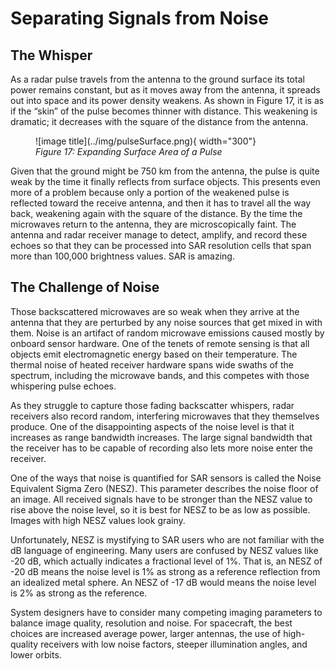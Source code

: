 # Separating Signals from Noise
## The Whisper
As a radar pulse travels from the antenna to the ground surface its total power remains constant, but as it moves away from the antenna, it spreads out into space and its power density weakens. As shown in Figure 17, it is as if the “skin” of the pulse becomes thinner with distance. This weakening is dramatic; it decreases with the square of the distance from the antenna.

<figure markdown>
![image title](../img/pulseSurface.png){ width="300"}
<figcaption><em>Figure 17: Expanding Surface Area of a Pulse</em></figcaption>
</figure>

Given that the ground might be 750 km from the antenna, the pulse is quite weak by the time it finally reflects from surface objects. This presents even more of a problem because only a portion of the weakened pulse is reflected toward the receive antenna, and then it has to travel all the way back, weakening again with the square of the distance. By the time the microwaves return to the antenna, they are microscopically faint. The antenna and radar receiver manage to detect, amplify, and record these echoes so that they can be processed into SAR resolution cells that span more than 100,000 brightness values. SAR is amazing.

## The Challenge of Noise
Those backscattered microwaves are so weak when they arrive at the antenna that they are perturbed by any noise sources that get mixed in with them. Noise is an artifact of random microwave emissions caused mostly by onboard sensor hardware. One of the tenets of remote sensing is that all objects emit electromagnetic energy based on their temperature. The thermal noise of heated receiver hardware spans wide swaths of the spectrum, including the microwave bands, and this competes with those whispering pulse echoes.

As they struggle to capture those fading backscatter whispers, radar receivers also record random, interfering microwaves that they themselves produce. One of the disappointing aspects of the noise level is that it increases as range bandwidth increases. The large signal bandwidth that the receiver has to be capable of recording also lets more noise enter the receiver.

One of the ways that noise is quantified for SAR sensors is called the Noise Equivalent Sigma Zero (NESZ). This parameter describes the noise floor of an image. All received signals have to be stronger than the NESZ value to rise above the noise level, so it is best for NESZ to be as low as possible. Images with high NESZ values look grainy.

Unfortunately, NESZ is mystifying to SAR users who are not familiar with the dB language of engineering. Many users are confused by NESZ values like -20 dB, which actually indicates a fractional level of 1%. That is, an NESZ of -20 dB means the noise level is 1% as strong as a reference reflection from an idealized metal sphere. An NESZ of -17 dB would means the noise level is 2% as strong as the reference.

System designers have to consider many competing imaging parameters to balance image quality, resolution and noise. For spacecraft, the best choices are increased average power, larger antennas, the use of high-quality receivers with low noise factors, steeper illumination angles, and lower orbits.